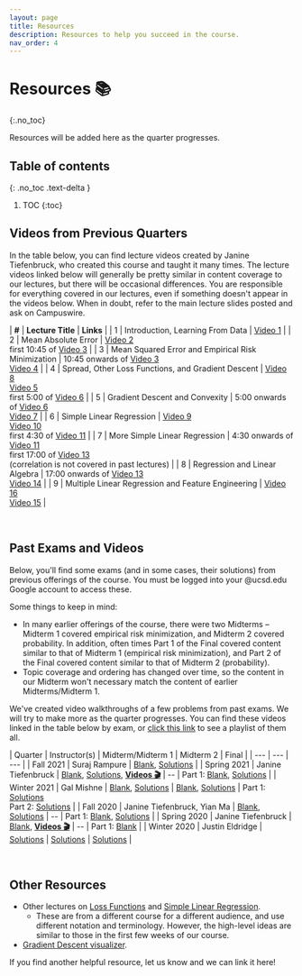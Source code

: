 ```yaml
---
layout: page
title: Resources
description: Resources to help you succeed in the course.
nav_order: 4
---
```


# Resources 📚
{:.no_toc}

Resources will be added here as the quarter progresses.

## Table of contents
{: .no_toc .text-delta }

1. TOC
{:toc}

## Videos from Previous Quarters

In the table below, you can find lecture videos created by Janine Tiefenbruck, who created this course and taught it many times. The lecture videos linked below will generally be pretty similar in content coverage to our lectures, but there will be occasional differences. You are responsible for everything covered in our lectures, even if something doesn't appear in the videos below. When in doubt, refer to the main lecture slides posted and ask on Campuswire.

| **#** | **Lecture Title** | **Links** |
| 1 | Introduction, Learning From Data | [Video 1](https://youtu.be/6tP6crJr32U) |
| 2 | Mean Absolute Error | [Video 2](https://youtu.be/ad2S7XnCSVc)<br> first 10:45 of [Video 3](https://youtu.be/LYJW_2odH_E) |
| 3 | Mean Squared Error and Empirical Risk Minimization | 10:45 onwards of [Video 3](https://youtu.be/LYJW_2odH_E) <br> [Video 4](https://youtu.be/usam2JTOaLg) |
| 4 | Spread, Other Loss Functions, and Gradient Descent | [Video 8](https://youtu.be/NdkDK3Jb6SY) <br> [Video 5](https://youtu.be/Syw_PfmWDRg) <br> first 5:00 of [Video 6](https://youtu.be/F2ImJ3dkkZ8) |
| 5 | Gradient Descent and Convexity | 5:00 onwards of [Video 6](https://youtu.be/F2ImJ3dkkZ8) <br> [Video 7](https://youtu.be/1TjwPNY2Gzw) |
| 6 | Simple Linear Regression | [Video 9](https://youtu.be/3RiaKo2jGIk) <br> [Video 10](https://youtu.be/Ac1EFASUA9M) <br> first 4:30 of [Video 11](https://youtu.be/0sWcrJSAUFQ) |
| 7 | More Simple Linear Regression | 4:30 onwards of [Video 11](https://youtu.be/0sWcrJSAUFQ) <br> first 17:00 of [Video 13](https://youtu.be/7k3KtI4NFas) <br> (correlation is not covered in past lectures) |
| 8 | Regression and Linear Algebra | 17:00 onwards of [Video 13](https://youtu.be/7k3KtI4NFas) <br> [Video 14](https://youtu.be/2ebdHtxb4as) |
| 9 | Multiple Linear Regression and Feature Engineering | [Video 16](https://youtu.be/tuezO9tiXnE) <br> [Video 15](https://youtu.be/uIbnLq6IZLI) |

<br>


## Past Exams and Videos

Below, you'll find some exams (and in some cases, their solutions) from previous offerings of the course. You must be logged into your @ucsd.edu Google account to access these.

Some things to keep in mind:
- In many earlier offerings of the course, there were two Midterms – Midterm 1 covered empirical risk minimization, and Midterm 2 covered probability. In addition, often times Part 1 of the Final covered content similar to that of Midterm 1 (empirical risk minimization), and Part 2 of the Final covered content similar to that of Midterm 2 (probability).
- Topic coverage and ordering has changed over time, so the content in our Midterm won't necessary match the content of earlier Midterms/Midterm 1.

We've created video walkthroughs of a few problems from past exams. We will try to make more as the quarter progresses. You can find these videos linked in the table below by exam, or [click this link](https://loom.com/share/folder/4fc904896cbf4595937e1c66b77611e4) to see a playlist of them all.

| Quarter | Instructor(s) | Midterm/Midterm 1 | Midterm 2 | Final |
| --- | --- | --- |
| Fall 2021 | Suraj Rampure | [Blank](https://drive.google.com/file/d/1izK0af67J0ub0keAVkO-T7piaG_PIIGF/view?usp=sharing), [Solutions](https://drive.google.com/file/d/1LjOZmJ2EiO8odPti5lPO4WzxrZ3znGb2/view?usp=sharing) |
| Spring 2021 | Janine Tiefenbruck | [Blank](https://drive.google.com/file/d/159JnzNtjw0okeucxBXmunU9u_H2ka2sa/view?usp=sharing), [Solutions](https://drive.google.com/file/d/1XZyNNI5bHM0QjkmdVm5XhqcGpKliaRgO/view?usp=sharing), [**Videos 🎬**](https://loom.com/share/folder/16b5b70860204f56a8701b98c4a897f9) | -- | Part 1: [Blank](https://drive.google.com/file/d/1-J48ZsXeipJ_MQppCUWj0djafmMVC1nz/view?usp=sharing), [Solutions](https://drive.google.com/file/d/18-JfCPXTVMBqOpbEqtgFTh45erm97cV5/view?usp=sharing) |
| Winter 2021 | Gal Mishne | [Blank](https://drive.google.com/file/d/13MMQfqO11QiXjfEkFh3Ftua2U205GyVG/view?usp=sharing), [Solutions](https://drive.google.com/file/d/1EymkLTxyTTA7LzeWArWIwlYi5Frt1Brm/view?usp=sharing) | [Blank](https://drive.google.com/file/d/1sXDFx1chSvEo-2IujX04entAtWRdEssz/view?usp=sharing), [Solutions](https://drive.google.com/file/d/1ZumQumC0XS-nFbjyhx3Ol1WFITFnJgMT/view?usp=sharing) | Part 1: [Solutions](https://drive.google.com/file/d/1ptFdOOMKJ0dJxtX8Fg5otHdeyMuQhT3f/view?usp=sharing) <br> Part 2: [Solutions](https://drive.google.com/file/d/1VBqzXtnWGhSwMBU-ydXtfZZdde2wDzNt/view?usp=sharing) |
| Fall 2020 | Janine Tiefenbruck, Yian Ma | [Blank](https://drive.google.com/file/d/1n_yvPUyGfp9p6406FXrTD52xc_Tctykv/view?usp=sharing), [Solutions](https://drive.google.com/file/d/1sOFCym0FrMF7ZCf_Q6Gz3icF8iIdlkPt/view?usp=sharing) | -- | Part 1: [Blank](https://drive.google.com/file/d/1xx0ovIBlmlNM2Jls6CIcyxsIYcwBNdic/view?usp=sharing), [Solutions](https://drive.google.com/file/d/1jbIO2xz0MMSTs1VUlu07yiNJYrMRU8Np/view?usp=sharing) |
| Spring 2020 | Janine Tiefenbruck | [Blank](https://drive.google.com/file/d/1rORHtb7uw9hsYec-2LWwKMh3ikEaxVVf/view?usp=sharing), [**Videos 🎬**](https://loom.com/share/folder/49e1899479164b5296fe513091b019ca) | -- | Part 1: [Blank](https://drive.google.com/file/d/1LPnysH4z6aadrJPqwSXtk_APs1jaXMr3/view?usp=sharing) |
| Winter 2020 | Justin Eldridge | [Solutions](https://drive.google.com/file/d/1-eQjRyfl-v8IkLuvJYnYTdtw0T72I87C/view?usp=sharing) | [Solutions](https://drive.google.com/file/d/1cIq2W52LJVrNbC4hnL1oeU4JtyOpwCIW/view?usp=sharing) | [Solutions](https://drive.google.com/file/d/17_ITSLkzNdJhWezBqJsORhiaViIWW6aV/view?usp=sharing) |

<br>

## Other Resources

- Other lectures on [Loss Functions](http://ds100.org/su20/lecture/lec11) and [Simple Linear Regression](http://ds100.org/su20/lecture/lec12/).
    - These are from a different course for a different audience, and use different notation and terminology. However, the high-level ideas are similar to those in the first few weeks of our course.
- [Gradient Descent visualizer](https://uclaacm.github.io/gradient-descent-visualiser/#playground).

If you find another helpful resource, let us know and we can link it here!